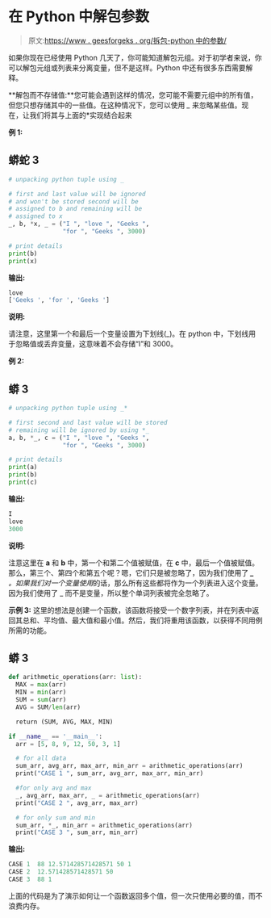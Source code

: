 # 在 Python 中解包参数

> 原文:[https://www . geesforgeks . org/拆包-python 中的参数/](https://www.geeksforgeeks.org/unpacking-arguments-in-python/)

如果你现在已经使用 Python 几天了，你可能知道解包元组。对于初学者来说，你可以解包元组或列表来分离变量，但不是这样。Python 中还有很多东西需要解释。

**解包而不存储值:**您可能会遇到这样的情况，您可能不需要元组中的所有值，但您只想存储其中的一些值。在这种情况下，您可以使用 *_* 来忽略某些值。现在，让我们将其与上面的*实现结合起来

**例 1:**

## 蟒蛇 3

```py
# unpacking python tuple using _ 

# first and last value will be ignored 
# and won't be stored second will be 
# assigned to b and remaining will be
# assigned to x 
_, b, *x, _ = ("I ", "love ", "Geeks ",
               "for ", "Geeks ", 3000) 

# print details 
print(b)
print(x) 
```

**输出:**

```py
love 
['Geeks ', 'for ', 'Geeks ']

```

**说明:**

请注意，这里第一个和最后一个变量设置为下划线(_)。在 python 中，下划线用于忽略值或丢弃变量，这意味着不会存储“I”和 3000。

**例 2:**

## 蟒 3

```py
# unpacking python tuple using _* 

# first second and last value will be stored
# remaining will be ignored by using *_
a, b, *_, c = ("I ", "love ", "Geeks ",
               "for ", "Geeks ", 3000) 

# print details 
print(a)
print(b) 
print(c)
```

**输出:**

```py
I 
love 
3000

```

**说明:**

注意这里在 **a** 和 **b** 中，第一个和第二个值被赋值，在 **c** 中，最后一个值被赋值。那么，第三个、第四个和第五个呢？嗯，它们只是被忽略了，因为我们使用了 ***_** 。如果我们对一个变量使用*的话，那么所有这些都将作为一个列表进入这个变量。因为我们使用了 _ 而不是变量，所以整个单词列表被完全忽略了。

**示例 3:** 这里的想法是创建一个函数，该函数将接受一个数字列表，并在列表中返回其总和、平均值、最大值和最小值。然后，我们将重用该函数，以获得不同用例所需的功能。

## 蟒 3

```py
def arithmetic_operations(arr: list):
  MAX = max(arr)
  MIN = min(arr)
  SUM = sum(arr)
  AVG = SUM/len(arr)

  return (SUM, AVG, MAX, MIN)

if __name__ == '__main__':
  arr = [5, 8, 9, 12, 50, 3, 1]

  # for all data
  sum_arr, avg_arr, max_arr, min_arr = arithmetic_operations(arr)
  print("CASE 1 ", sum_arr, avg_arr, max_arr, min_arr)

  #for only avg and max
  _, avg_arr, max_arr, _ = arithmetic_operations(arr)
  print("CASE 2 ", avg_arr, max_arr)

  # for only sum and min
  sum_arr, *_, min_arr = arithmetic_operations(arr)
  print("CASE 3 ", sum_arr, min_arr)
```

**输出:**

```py
CASE 1  88 12.571428571428571 50 1
CASE 2  12.571428571428571 50
CASE 3  88 1

```

上面的代码是为了演示如何让一个函数返回多个值，但一次只使用必要的值，而不浪费内存。